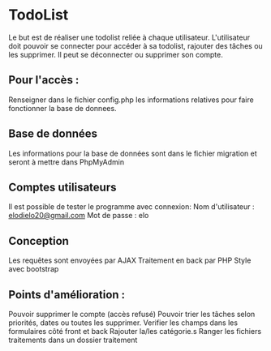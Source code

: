 # TodoList

Le but est de réaliser une todolist reliée à chaque utilisateur. L'utilisateur doit 
pouvoir se connecter pour accéder à sa todolist, rajouter des tâches ou les supprimer. Il peut se déconnecter ou supprimer son compte.

## Pour l'accès : 

Renseigner dans le fichier config.php les informations relatives pour faire fonctionner la base de donnees.

## Base de données

Les informations pour la base de données sont dans le fichier migration et seront
à mettre dans PhpMyAdmin

## Comptes utilisateurs 
Il est possible de tester le programme avec connexion: 
Nom d'utilisateur : elodielo20@gmail.com
Mot de passe : elo

## Conception

Les requêtes sont envoyées par AJAX 
Traitement en back par PHP
Style avec bootstrap

## Points d'amélioration :

Pouvoir supprimer le compte (accès refusé)
Pouvoir trier les tâches selon priorités, dates ou toutes les supprimer.
Verifier les champs dans les formulaires côté front et back
Rajouter la/les catégorie.s
Ranger les fichiers traitements dans un dossier traitement